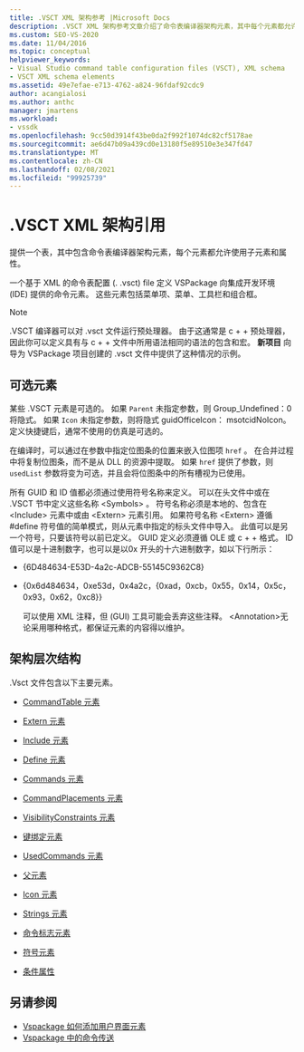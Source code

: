 ```yaml
---
title: .VSCT XML 架构参考 |Microsoft Docs
description: .VSCT XML 架构参考文章介绍了命令表编译器架构元素，其中每个元素都允许使用子元素和属性。
ms.custom: SEO-VS-2020
ms.date: 11/04/2016
ms.topic: conceptual
helpviewer_keywords:
- Visual Studio command table configuration files (VSCT), XML schema
- VSCT XML schema elements
ms.assetid: 49e7efae-e713-4762-a824-96fdaf92cdc9
author: acangialosi
ms.author: anthc
manager: jmartens
ms.workload:
- vssdk
ms.openlocfilehash: 9cc50d3914f43be0da2f992f1074dc82cf5178ae
ms.sourcegitcommit: ae6d47b09a439cd0e13180f5e89510e3e347fd47
ms.translationtype: MT
ms.contentlocale: zh-CN
ms.lasthandoff: 02/08/2021
ms.locfileid: "99925739"
---
```

# <a name="vsct-xml-schema-reference"></a>.VSCT XML 架构引用
提供一个表，其中包含命令表编译器架构元素，每个元素都允许使用子元素和属性。

 一个基于 XML 的命令表配置 (. .vsct) file 定义 VSPackage 向集成开发环境 (IDE) 提供的命令元素。 这些元素包括菜单项、菜单、工具栏和组合框。

> [!NOTE]
> .VSCT 编译器可以对 .vsct 文件运行预处理器。 由于这通常是 c + + 预处理器，因此你可以定义具有与 c + + 文件中所用语法相同的语法的包含和宏。 **新项目** 向导为 VSPackage 项目创建的 .vsct 文件中提供了这种情况的示例。

## <a name="optional-elements"></a>可选元素
 某些 .VSCT 元素是可选的。 如果 `Parent` 未指定参数，则 Group_Undefined：0将隐式。 如果 `Icon` 未指定参数，则将隐式 guidOfficeIcon： msotcidNoIcon。 定义快捷键后，通常不使用的仿真是可选的。

 在编译时，可以通过在参数中指定位图条的位置来嵌入位图项 `href` 。 在合并过程中将复制位图条，而不是从 DLL 的资源中提取。 如果 `href` 提供了参数，则 `usedList` 参数将变为可选，并且会将位图条中的所有槽视为已使用。

 所有 GUID 和 ID 值都必须通过使用符号名称来定义。 可以在头文件中或在 .VSCT 节中定义这些名称 \<Symbols> 。 符号名称必须是本地的、包含在 \<Include> 元素中或由 \<Extern> 元素引用。 如果符号名称 \<Extern> 遵循 #define 符号值的简单模式，则从元素中指定的标头文件中导入。 此值可以是另一个符号，只要该符号以前已定义。 GUID 定义必须遵循 OLE 或 c + + 格式。 ID 值可以是十进制数字，也可以是以0x 开头的十六进制数字，如以下行所示：

- {6D484634-E53D-4a2c-ADCB-55145C9362C8}

- {0x6d484634，0xe53d，0x4a2c，{0xad，0xcb，0x55，0x14，0x5c，0x93，0x62，0xc8}}

  可以使用 XML 注释，但 (GUI) 工具可能会丢弃这些注释。 \<Annotation>无论采用哪种格式，都保证元素的内容得以维护。

## <a name="schema-hierarchy"></a>架构层次结构
 .Vsct 文件包含以下主要元素。

- [CommandTable 元素](../extensibility/commandtable-element.md)

- [Extern 元素](../extensibility/extern-element.md)

- [Include 元素](../extensibility/include-element.md)

- [Define 元素](../extensibility/define-element.md)

- [Commands 元素](../extensibility/commands-element.md)

- [CommandPlacements 元素](../extensibility/commandplacements-element.md)

- [VisibilityConstraints 元素](../extensibility/visibilityconstraints-element.md)

- [键绑定元素](../extensibility/keybindings-element.md)

- [UsedCommands 元素](../extensibility/usedcommands-element.md)

- [父元素](../extensibility/parent-element.md)

- [Icon 元素](../extensibility/icon-element.md)

- [Strings 元素](../extensibility/strings-element.md)

- [命令标志元素](../extensibility/command-flag-element.md)

- [符号元素](../extensibility/symbols-element.md)

- [条件属性](../extensibility/vsct-xml-schema-conditional-attributes.md)

## <a name="see-also"></a>另请参阅
- [Vspackage 如何添加用户界面元素](../extensibility/internals/how-vspackages-add-user-interface-elements.md)
- [Vspackage 中的命令传送](../extensibility/internals/command-routing-in-vspackages.md)
